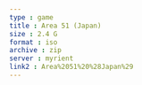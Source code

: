 ```yaml
---
type : game
title : Area 51 (Japan)
size : 2.4 G
format : iso
archive : zip
server : myrient
link2 : Area%2051%20%28Japan%29
---
```

